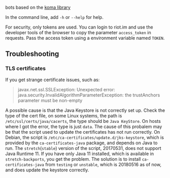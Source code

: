 bots based on the [koma library](https://github.com/koma-im/koma-library)

In the command line, add `-h` or `--help` for help.

For security, only tokens are used. You can login to riot.im and use the developer tools of the browser to copy the parameter `access_token` in requests.
Pass the access token using a environment variable named `TOKEN`.


## Troubleshooting

### TLS certificates

If you get strange certificate issues, such as:

> javax.net.ssl.SSLException: Unexpected error: java.security.InvalidAlgorithmParameterException: the trustAnchors parameter must be non-empty

A possible cause is that the Java Keystore is not correctly set up.
Check the type of the cert file, on some Linux systems, the path is
`/etc/ssl/certs/java/cacerts`, the type should be `Java KeyStore`.
On hosts where I got the error, the type is just `data`.
The cause of this probalem may be that the script used to update the
certificates has not run correctly.
On Debian, the script is `/etc/ca-certificates/update.d/jks-keystore`,
which is provided by the `ca-certificates-java` package,
and depends on Java to run.
The `stretch`(`stable`) version of the script, 20170531,
does not support Java Runtime 11.
If you have only Java 11 installed, which is available in `stretch-backports`,
you get the problem.
The solution is to install `ca-certificates-java` from `testing` or `unstable`,
which is 20180516 as of now, and does update the keystore correctly.
